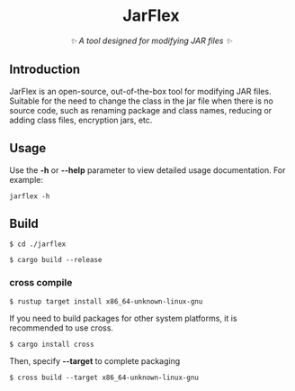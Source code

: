 <div align="center">

# JarFlex

_✨ A tool designed for modifying JAR files ✨_

</div>

## Introduction 

JarFlex is an open-source, out-of-the-box tool for modifying JAR files. 
Suitable for the need to change the class in the jar file when there is no source code, such as renaming package and class names, reducing or adding class files, encryption jars, etc.

## Usage

Use the **-h** or **--help** parameter to view detailed usage documentation.
For example:

```shell
jarflex -h
```

## Build

```shell
$ cd ./jarflex

$ cargo build --release
```

### cross compile

```shell
$ rustup target install x86_64-unknown-linux-gnu
```

If you need to build packages for other system platforms, it is recommended to use cross.

```shell
$ cargo install cross
```

Then, specify **--target** to complete packaging

```shell
$ cross build --target x86_64-unknown-linux-gnu 
```